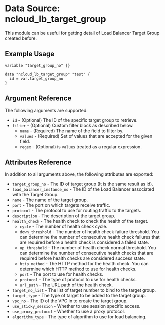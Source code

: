 # Data Source: ncloud_lb_target_group

This module can be useful for getting detail of Load Balancer Target Group created before.

## Example Usage

```hcl
variable "target_group_no" {}

data "ncloud_lb_target_group" "test" {
  id = var.target_group_no
}
```

## Argument Reference

The following arguments are supported:

* `id` - (Optional) The ID of the specific target group to retrieve.
* `filter` - (Optional) Custom filter block as described below.
    * `name` - (Required) The name of the field to filter by.
    * `values` - (Required) Set of values that are accepted for the given field.
    * `regex` - (Optional) is `values` treated as a regular expression.

## Attributes Reference

In addition to all arguments above, the following attributes are exported:

* `target_group_no` - The ID of target group (It is the same result as id).
* `load_balancer_instance_no` - The ID of the Load Balancer associated with the Target Group.
* `name` - The name of the target group.
* `port` - The port on which targets receive traffic.
* `protocol` - The protocol to use for routing traffic to the targets.
* `description` - The description of the target group.
* `health_check` - The health check to check the health of the target.
    * `cycle` - The number of health check cycle.
    * `down_threshold` - The number of health check failure threshold. You can determine the number of consecutive health check failures that are required before a health check is considered a failed state.
    * `up_threshold` - The number of health check normal threshold. You can determine the number of consecutive health checks that are required before health checks are considered success state.
    * `http_method` - The HTTP method for the health check. You can determine which HTTP method to use for health checks.
    * `port` - The port to use for health checks.
    * `protocol` - The type of protocol to use for health checks.
    * `url_path` - The URL path of the health check.
* `target_no_list` - The list of target number to bind to the target group.
* `target_type` - The type of target to be added to the target group.
* `vpc_no` - The ID of the VPC in to create the target group.
* `use_sticky_session` - Whether to use session specific access.
* `use_proxy_protocol` - Whether to use a proxy protocol.
* `algorithm_type` - The type of algorithm to use for load balancing.